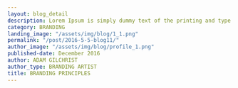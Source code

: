 ```yaml
---
layout: blog_detail
description: Lorem Ipsum is simply dummy text of the printing and type setting industry. Dummy text of the...
category: BRANDING
landing_image: "/assets/img/blog/1_1.png"
permalink: "/post/2016-5-5-blog11/"
author_image: "/assets/img/blog/profile_1.png"
published-date: December 2016
author: ADAM GILCHRIST
author_type: BRANDING ARTIST
title: BRANDING PRINCIPLES
---
```

